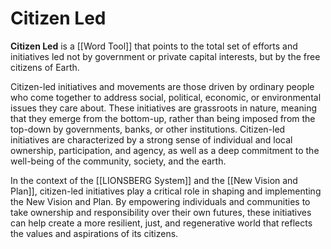 # Citizen Led

**Citizen Led** is a [[Word Tool]] that points to the total set of efforts and initiatives led not by government or private capital interests, but by the free citizens of Earth. 

Citizen-led initiatives and movements are those driven by ordinary people who come together to address social, political, economic, or environmental issues they care about. These initiatives are grassroots in nature, meaning that they emerge from the bottom-up, rather than being imposed from the top-down by governments, banks, or other institutions. Citizen-led initiatives are characterized by a strong sense of individual and local ownership, participation, and agency, as well as a deep commitment to the well-being of the community, society, and the earth. 

In the context of the [[LIONSBERG System]] and the [[New Vision and Plan]], citizen-led initiatives play a critical role in shaping and implementing the New Vision and Plan. By empowering individuals and communities to take ownership and responsibility over their own futures, these initiatives can help create a more resilient, just, and regenerative world that reflects the values and aspirations of its citizens.
